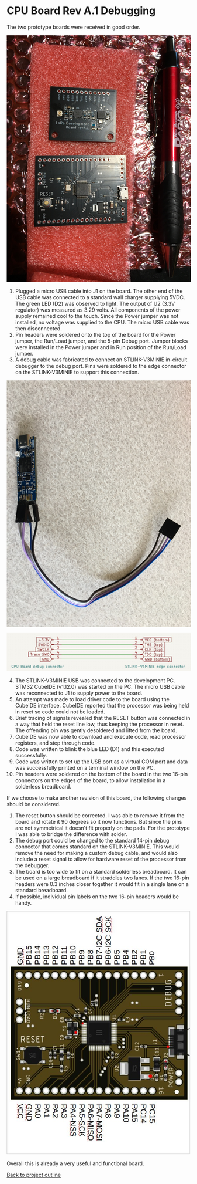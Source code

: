 # CPU Board Rev A.1 Debugging

The two prototype boards were received in good order.

![Prototype Boards](Images/First%20round%20boards.JPG)


1. Plugged a micro USB cable into J1 on the board. The other end of the USB cable was connected to a standard wall charger supplying 5VDC. The green LED (D2) was observed to light. The output of U2 (3.3V regulator) was measured as 3.29 volts. All components of the power supply remained cool to the touch. Since the Power jumper was not installed, no voltage was supplied to the CPU. The micro USB cable was then disconnected.
2. Pin headers were soldered onto the top of the board for the Power jumper, the Run/Load jumper, and the 5-pin Debug port. Jumper blocks were installed in the Power jumper and in Run position of the Run/Load jumper.
3. A debug cable was fabricated to connect an STLINK-V3MINIE in-circuit debugger to the debug port. Pins were soldered to the edge connector on the STLINK-V3MINIE to support this connection.

![Debug connector](Images/Debug%20connector.JPG)

![Debug cable](Images/Debug%20cable.JPG)

4. The STLINK-V3MINIE USB was connected to the development PC. STM32 CubeIDE (v1.12.0) was started on the PC. The micro USB cable was reconnected to J1 to supply power to the board.
5. An attempt was made to load driver code to the board using the CubeIDE interface. CubeIDE reported that the processor was being held in reset so code could not be loaded.
6. Brief tracing of signals revealed that the RESET button was connected in a way that held the reset line low, thus keeping the processor in reset. The offending pin was gently desoldered and lifted from the board.
7. CubeIDE was now able to download and execute code, read processor registers, and step through code. 
8. Code was written to blink the blue LED (D1) and this executed successfully.
9. Code was written to set up the USB port as a virtual COM port and data was successfully printed on a terminal window on the PC.
10. Pin headers were soldered on the bottom of the board in the two 16-pin connectors on the edges of the board, to allow installation in a solderless breadboard.

If we choose to make another revision of this board, the following changes should be considered.

1. The reset button should be corrected. I was able to remove it from the board and rotate it 90 degrees so it now functions. But since the pins are not symmetrical it doesn't fit properly on the pads. For the prototype I was able to bridge the difference with solder.
2. The debug port could be changed to the standard 14-pin debug connector that comes standard on the STLINK-V3MINIE. This would remove the need for making a custom debug cable, and would also include a reset signal to allow for hardware reset of the processor from the debugger.
3. The board is too wide to fit on a standard solderless breadboard. It can be used on a large breadboard if it straddles two lanes. If the two 16-pin headers were 0.3 inches closer together it would fit in a single lane on a standard breadboard.
4. If possible, individual pin labels on the two 16-pin headers would be handy.

![Pin labels](Images/CPU%20Board%20labels.JPG)

Overall this is already a very useful and functional board.

[Back to project outline](../README.md)
